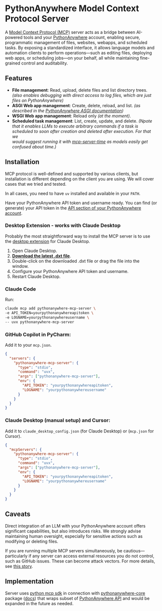 # PythonAnywhere Model Context Protocol Server

A [Model Context Protocol (MCP)](https://modelcontextprotocol.io/introduction) 
server acts as a bridge between AI-powered tools and your 
[PythonAnywhere](https://www.pythonanywhere.com/) account, enabling secure, 
programmatic management of files, websites, webapps, and scheduled tasks. By 
exposing a standardized interface, it allows language models and automation 
clients to perform operations—such as editing files, deploying web apps, or 
scheduling jobs—on your behalf, all while maintaining fine-grained control
and auditability.

## Features
- **File management**: Read, upload, delete files and list directory trees. 
  _(also enables debugging with direct access to log files, which are just
  files on PythonAnywhere)_
- **ASGI Web app management**: Create, delete, reload, and list.
  _(as described in the [PythonAnywhere ASGI 
  documentation](https://help.pythonanywhere.com/pages/ASGICommandLine))_
- **WSGI Web app management**: Reload only _(at the moment)_.
- **Scheduled task management**: List, create, update, and delete.
  _(Npote that it enables LLMs to execute arbitrary commands if a task is 
  scheduled to soon after creation and deleted after execution. For that we  
  would suggest running it with [mcp-server-time](https://pypi.org/project/mcp-server-time/)
  as models easily get confused about time.)_

## Installation
MCP protocol is well-defined and supported by various clients, but 
installation is different depending on the client you are using. We will 
cover cases that we tried and tested.

In all cases, you need to have `uv` installed and available in your `PATH`.

Have your PythonAnywhere API token and username ready. You can find (or 
generate) your API token in the [API section of your PythonAnywhere 
account](https://www.pythonanywhere.com/account/#api_token).

### Desktop Extension - works with Claude Desktop
Probably the most straightforward way to install the MCP server is to use 
the [desktop extension](https://github.com/anthropics/dxt/) for Claude Desktop.

1. Open Claude Desktop.
2. **[Download the latest .dxt file](https://github.com/pythonanywhere/pythonanywhere-mcp-server/releases/latest/download/pythonanywhere-mcp-server.dxt)**.
3. Double-click on the downloaded .dxt file or drag the file into the window.
4. Configure your PythonAnywhere API token and username.
5. Restart Claude Desktop.

### Claude Code
Run:
   ```bash
   claude mcp add pythonanywhere-mcp-server \
   -e API_TOKEN=yourpythonanywhereapitoken \
   -e LOGNAME=yourpythonanywhereusername \ 
   -- uvx pythonanywhere-mcp-server
   ```

### GitHub Copilot in PyCharm:
Add it to your `mcp.json`.

```json
{
  "servers": {
    "pythonanywhere-mcp-server": {
      "type": "stdio",
      "command": "uvx",
      "args": ["pythonanywhere-mcp-server"],
      "env": {
        "API_TOKEN": "yourpythonanywhereapitoken",
        "LOGNAME": "yourpythonanywhereusername"
      }
    }
  }
}
```

### Claude Desktop (manual setup) and Cursor:
Add it to `claude_desktop_config.json` (for Claude Desktop) or (`mcp.json` 
for Cursor).

```json
{
  "mcpServers": {
    "pythonanywhere-mcp-server": {
      "type": "stdio",
      "command": "uvx",
      "args": ["pythonanywhere-mcp-server"],
      "env": {
        "API_TOKEN": "yourpythonanywhereapitoken",
        "LOGNAME": "yourpythonanywhereusername"
      }
    }
  }
}
```

## Caveats

Direct integration of an LLM with your PythonAnywhere account offers 
significant capabilities, but also introduces risks. We strongly advise 
maintaining human oversight, especially for sensitive actions such as 
modifying or deleting files.

If you are running multiple MCP servers simultaneously, be 
cautious—particularly if any server can access external resources you do not
control, such as GitHub issues. These can become attack vectors. For more 
details, see [this story](https://simonwillison.net/2025/Jul/6/supabase-mcp-lethal-trifecta/).

## Implementation

Server uses [python mcp sdk](https://github.com/modelcontextprotocol/python-sdk) 
in connection with [pythonanywhere-core](https://github.com/pythonanywhere/pythonanywhere-core) 
package ([docs](https://core.pythonanywhere.com/)) that wraps subset of [PythonAnywhere 
API](https://help.pythonanywhere.com/pages/API/) and would be expanded in 
the future as needed.